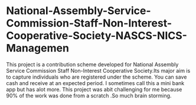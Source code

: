 # National-Assembly-Service-Commission-Staff-Non-Interest-Cooperative-Society-NASCS-NICS-Managemen
This project is a contribution scheme developed for National Assembly Service Commission Staff Non-Interest Cooperative Society.Its major aim is to capture individuals who are registered under the scheme. You can save cash and receive at an expected period. I sometimes call this a mini bank app but has alot more. This project was abit challenging for me because 90% of the work was done from a scratch .So much brain storming.  

